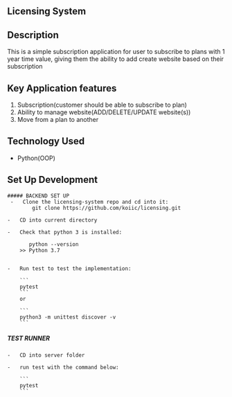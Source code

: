 ## Licensing System## DescriptionThis is a simple subscription application for  user to subscribe to plans with 1 year time value, giving them the ability to add create website based on their subscription## Key Application features1. Subscription(customer should be able to subscribe to plan)2. Ability to manage website(ADD/DELETE/UPDATE website(s))3. Move from a plan to another## Technology Used * Python(OOP)    ## Set Up Development     ##### BACKEND SET UP     -   Clone the licensing-system repo and cd into it:            git clone https://github.com/koiic/licensing.git            -   CD into current directory             -   Check that python 3 is installed:               python --version        >> Python 3.7                  -   Run test to test the implementation:            ```        pytest        ```        or                ```        python3 -m unittest discover -v        ```     ##### TEST RUNNER    -   CD into server folder         -   run test with the command below:            ```        pytest        ```